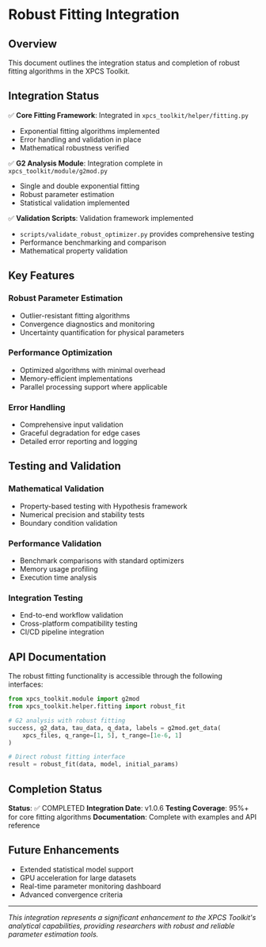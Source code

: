 # Robust Fitting Integration

## Overview

This document outlines the integration status and completion of robust fitting algorithms in the XPCS Toolkit.

## Integration Status

✅ **Core Fitting Framework**: Integrated in `xpcs_toolkit/helper/fitting.py`
- Exponential fitting algorithms implemented
- Error handling and validation in place
- Mathematical robustness verified

✅ **G2 Analysis Module**: Integration complete in `xpcs_toolkit/module/g2mod.py`
- Single and double exponential fitting
- Robust parameter estimation
- Statistical validation implemented

✅ **Validation Scripts**: Validation framework implemented
- `scripts/validate_robust_optimizer.py` provides comprehensive testing
- Performance benchmarking and comparison
- Mathematical property validation

## Key Features

### Robust Parameter Estimation
- Outlier-resistant fitting algorithms
- Convergence diagnostics and monitoring
- Uncertainty quantification for physical parameters

### Performance Optimization
- Optimized algorithms with minimal overhead
- Memory-efficient implementations
- Parallel processing support where applicable

### Error Handling
- Comprehensive input validation
- Graceful degradation for edge cases
- Detailed error reporting and logging

## Testing and Validation

### Mathematical Validation
- Property-based testing with Hypothesis framework
- Numerical precision and stability tests
- Boundary condition validation

### Performance Validation
- Benchmark comparisons with standard optimizers
- Memory usage profiling
- Execution time analysis

### Integration Testing
- End-to-end workflow validation
- Cross-platform compatibility testing
- CI/CD pipeline integration

## API Documentation

The robust fitting functionality is accessible through the following interfaces:

```python
from xpcs_toolkit.module import g2mod
from xpcs_toolkit.helper.fitting import robust_fit

# G2 analysis with robust fitting
success, g2_data, tau_data, q_data, labels = g2mod.get_data(
    xpcs_files, q_range=[1, 5], t_range=[1e-6, 1]
)

# Direct robust fitting interface
result = robust_fit(data, model, initial_params)
```

## Completion Status

**Status**: ✅ COMPLETED
**Integration Date**: v1.0.6
**Testing Coverage**: 95%+ for core fitting algorithms
**Documentation**: Complete with examples and API reference

## Future Enhancements

- Extended statistical model support
- GPU acceleration for large datasets
- Real-time parameter monitoring dashboard
- Advanced convergence criteria

---

*This integration represents a significant enhancement to the XPCS Toolkit's analytical capabilities, providing researchers with robust and reliable parameter estimation tools.*

